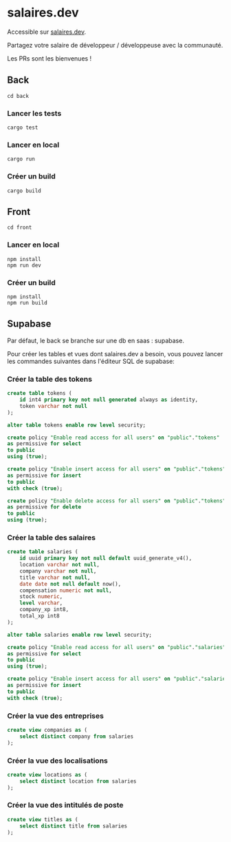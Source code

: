 # salaires.dev

Accessible sur [salaires.dev](https://salaires.dev).

Partagez votre salaire de développeur / développeuse avec la communauté.

Les PRs sont les bienvenues !

## Back

```
cd back
```

### Lancer les tests

```
cargo test
```

### Lancer en local

```
cargo run
```

### Créer un build

```
cargo build
```

## Front

```
cd front
```

### Lancer en local

```
npm install
npm run dev
```

### Créer un build

```
npm install
npm run build
```

## Supabase

Par défaut, le back se branche sur une db en saas : supabase.

Pour créer les tables et vues dont salaires.dev a besoin, vous pouvez lancer les commandes suivantes dans l'éditeur SQL de supabase:

### Créer la table des tokens

```sql
create table tokens (
    id int4 primary key not null generated always as identity,
    token varchar not null
);

alter table tokens enable row level security;

create policy "Enable read access for all users" on "public"."tokens"
as permissive for select
to public
using (true);

create policy "Enable insert access for all users" on "public"."tokens"
as permissive for insert
to public
with check (true);

create policy "Enable delete access for all users" on "public"."tokens"
as permissive for delete
to public
using (true);
```

### Créer la table des salaires

```sql
create table salaries (
    id uuid primary key not null default uuid_generate_v4(),
    location varchar not null,
    company varchar not null,
    title varchar not null,
    date date not null default now(),
    compensation numeric not null,
    stock numeric,
    level varchar,
    company_xp int8,
    total_xp int8
);

alter table salaries enable row level security;

create policy "Enable read access for all users" on "public"."salaries"
as permissive for select
to public
using (true);

create policy "Enable insert access for all users" on "public"."salaries"
as permissive for insert
to public
with check (true);
```

### Créer la vue des entreprises

```sql
create view companies as (
    select distinct company from salaries
);
```

### Créer la vue des localisations

```sql
create view locations as (
    select distinct location from salaries
);
```

### Créer la vue des intitulés de poste

```sql
create view titles as (
    select distinct title from salaries
);
```